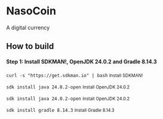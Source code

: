 # NasoCoin #

A digital currency

## How to build ##
#### Step 1: Install SDKMAN!, OpenJDK 24.0.2 and Gradle 8.14.3 ####
``` curl -s "https://get.sdkman.io" | bash ```
<small>Install SDKMAN!</small>

``` sdk install java 24.0.2-open ```
<small>Install OpenJDK 24.0.2</small>

``` sdk install java 24.0.2-open ```
<small>Install OpenJDK 24.0.2</small>

``` sdk install gradle 8.14.3 ```
<small>Install Gradle 8.14.3</small>
